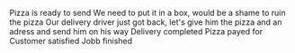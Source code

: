 Pizza is ready to send
We need to put it in a box, would be a shame to ruin the pizza
Our delivery driver just got back, let's give him the pizza and an adress and send him on his way
Delivery completed
 Pizza payed for
 Customer satisfied
Jobb finished